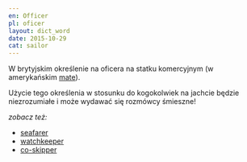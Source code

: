 ```yaml
---
en: Officer
pl: oficer
layout: dict_word
date: 2015-10-29
cat: sailor
---
```


W brytyjskim określenie na oficera na statku komercyjnym (w amerykańskim [mate](/dict/m/mate.html)).   

Użycie tego określenia w stosunku do kogokolwiek na jachcie będzie niezrozumiałe i może wydawać się rozmówcy śmieszne!

*zobacz też:*

* [seafarer](/dict/s/seafarer.html)
* [watchkeeper](/dict/w/watchkeeper.html)
* [co-skipper](/dict/c/co-skipper.html)